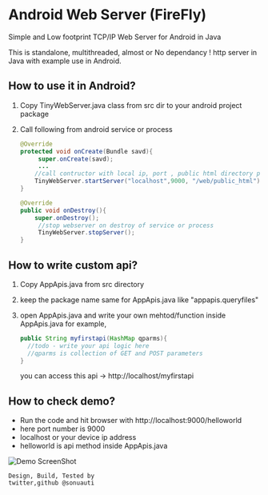 # Android Web Server (FireFly)
Simple and Low footprint TCP/IP Web Server for Android in Java

This is standalone, multithreaded, almost or No dependancy ! http server in Java with example use in Android.

## How to use it in Android?

1.  Copy TinyWebServer.java class from src dir to your android project package
2.  Call following from android service or process
    

       ```java
       @Override
       protected void onCreate(Bundle savd){
            super.onCreate(savd);
            ...
           //call contructor with local ip, port , public html directory path
           TinyWebServer.startServer("localhost",9000, "/web/public_html");
       }
       
       @Override
       public void onDestroy(){
           super.onDestroy();
            //stop webserver on destroy of service or process
            TinyWebServer.stopServer();
       }
       ```

## How to write custom api? 

1.  Copy AppApis.java from src directory
2.  keep the package name same for AppApis.java like "appapis.queryfiles" 
3.  open AppApis.java and write your own mehtod/function inside AppApis.java 
    for example,

    ```java
    public String myfirstapi(HashMap qparms){
      //todo - write your api logic here
      //qparms is collection of GET and POST parameters
    }
    ```
    
    you can access this api -> http://localhost/myfirstapi
    
    

## How to check demo?
   - Run the code and hit browser with http://localhost:9000/helloworld 
   - here port number is 9000 
   - localhost or your device ip address
   - helloworld is api method inside AppApis.java
   
   ![Demo ScreenShot](https://github.com/sonuauti/Android-Web-Server/blob/master/demo.png)
  
  
    Design, Build, Tested by
    twitter,github @sonuauti
    

